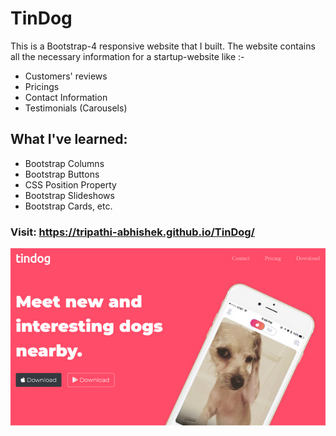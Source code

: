 # TinDog
This is a Bootstrap-4 responsive website that I built. The website contains all the necessary information for a startup-website like :- 
* Customers' reviews
* Pricings
* Contact Information
* Testimonials (Carousels)

## What I've learned: 

* Bootstrap Columns
* Bootstrap Buttons
* CSS Position Property
* Bootstrap Slideshows
* Bootstrap Cards, etc.


### Visit: https://tripathi-abhishek.github.io/TinDog/
<div align="center">
  <img src="https://github.com/tripathi-abhishek/TinDog/blob/master/tindog_preview.png">
</div>

